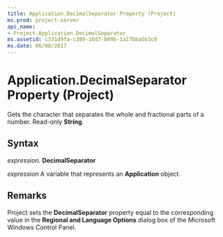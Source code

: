 ```yaml
---
title: Application.DecimalSeparator Property (Project)
ms.prod: project-server
api_name:
- Project.Application.DecimalSeparator
ms.assetid: c331d9fa-c389-16d7-b09b-1a17bba5b3c0
ms.date: 06/08/2017
---
```



# Application.DecimalSeparator Property (Project)

Gets the character that separates the whole and fractional parts of a number. Read-only **String**.


## Syntax

 _expression_. **DecimalSeparator**

 _expression_ A variable that represents an **Application** object.


## Remarks

Project sets the **DecimalSeparator** property equal to the corresponding value in the **Regional and Language Options** dialog box of the Microsoft Windows Control Panel.


